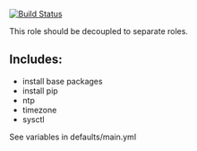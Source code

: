 [![Build Status](https://travis-ci.org/viasite-ansible/ansible-role-common.svg?branch=master)](https://travis-ci.org/viasite-ansible/ansible-role-common)

This role should be decoupled to separate roles.

## Includes:
- install base packages
- install pip
- ntp
- timezone
- sysctl

See variables in defaults/main.yml